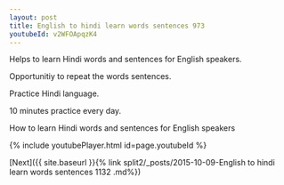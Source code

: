 ```yaml
---
layout: post
title: English to hindi learn words sentences 973 
youtubeId: v2WFOApqzK4
---
```

 
 
Helps to learn Hindi words and sentences for English speakers.

Opportunitiy to repeat the words sentences. 

Practice Hindi language. 
 
10 minutes practice every day. 
 
How to learn Hindi words and sentences for English speakers 
 
{% include youtubePlayer.html id=page.youtubeId %}
 
 
[Next]({{ site.baseurl }}{% link  split2/_posts/2015-10-09-English to hindi learn words sentences 1132 .md%})
 
